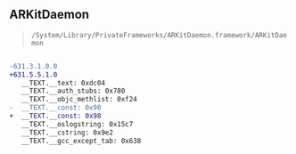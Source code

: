## ARKitDaemon

> `/System/Library/PrivateFrameworks/ARKitDaemon.framework/ARKitDaemon`

```diff

-631.3.1.0.0
+631.5.5.1.0
   __TEXT.__text: 0xdc04
   __TEXT.__auth_stubs: 0x780
   __TEXT.__objc_methlist: 0xf24
-  __TEXT.__const: 0x90
+  __TEXT.__const: 0x98
   __TEXT.__oslogstring: 0x15c7
   __TEXT.__cstring: 0x9e2
   __TEXT.__gcc_except_tab: 0x638

```
